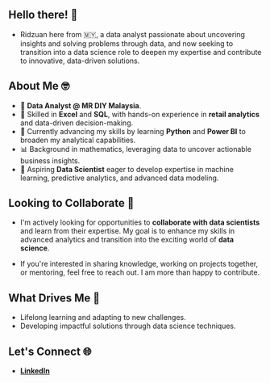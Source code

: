 ## Hello there! 👋 

- Ridzuan here from 🇲🇾, a data analyst passionate about uncovering insights and solving problems through data, and now seeking to transition into a data science role to deepen my expertise and contribute to innovative, data-driven solutions.  

## About Me 🤓  
- 💼 **Data Analyst @ MR DIY Malaysia**.
- 🔹 Skilled in **Excel** and **SQL**, with hands-on experience in **retail analytics** and data-driven decision-making.
- 🚀 Currently advancing my skills by learning **Python** and **Power BI** to broaden my analytical capabilities.
- 📊 Background in mathematics, leveraging data to uncover actionable business insights.  
- 🎯 Aspiring **Data Scientist** eager to develop expertise in machine learning, predictive analytics, and advanced data modeling. 

## Looking to Collaborate 🤝  
- I'm actively looking for opportunities to **collaborate with data scientists** and learn from their expertise. My goal is to enhance my skills in advanced analytics and transition into the exciting world of **data science**.  

- If you're interested in sharing knowledge, working on projects together, or mentoring, feel free to reach out. I am more than happy to contribute.

## What Drives Me 🚀  
- Lifelong learning and adapting to new challenges.
- Developing impactful solutions through data science techniques.  

## Let's Connect 🌐  
- [**LinkedIn**](https://www.linkedin.com/in/ridzuanayup/)




<!--
**ridz1ayup/ridz1ayup** is a ✨ _special_ ✨ repository because its `README.md` (this file) appears on your GitHub profile.

Here are some ideas to get you started:

- 🔭 I’m currently working on ...
- 🌱 I’m currently learning ...
- 👯 I’m looking to collaborate on ...
- 🤔 I’m looking for help with ...
- 💬 Ask me about ...
- 📫 How to reach me: ...
- 😄 Pronouns: ...
- ⚡ Fun fact: ...
-->
